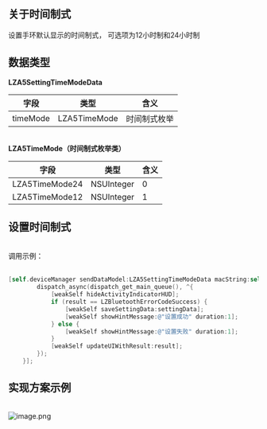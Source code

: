 <a name="RLTVl"></a>
## 关于时间制式
设置手环默认显示的时间制式， 可选项为12小时制和24小时制
<a name="D2WIh"></a>
## 数据类型


**LZA5SettingTimeModeData**

| 字段 | 类型 | 含义 |
| --- | --- | --- |
| timeMode | LZA5TimeMode | 时间制式枚举 |


<br />**LZA5TimeMode（时间制式枚举类）**<br />


| 字段 | 类型 | 含义 |
| --- | --- | --- |
| LZA5TimeMode24 | NSUInteger | 0 |
| LZA5TimeMode12 | NSUInteger | 1 |



<a name="NCJAa"></a>
## 设置时间制式

<br />调用示例：<br />
<br />

```objectivec
[self.deviceManager sendDataModel:LZA5SettingTimeModeData macString:self.device.mac completion:^(LZBluetoothErrorCode result, id resp) {
        dispatch_async(dispatch_get_main_queue(), ^{
            [weakSelf hideActivityIndicatorHUD];
            if (result == LZBluetoothErrorCodeSuccess) {
                [weakSelf saveSettingData:settingData];
                [weakSelf showHintMessage:@"设置成功" duration:1];
            } else {
                [weakSelf showHintMessage:@"设置失败" duration:1];
            }
            [weakSelf updateUIWithResult:result];
        });
    }];
```


<a name="JXEgJ"></a>
## 实现方案示例

<br />![image.png](https://cdn.nlark.com/yuque/0/2021/png/265997/1616674942177-859d135b-46e5-4fd8-b5a9-1a2dd5678d3c.png#align=left&display=inline&height=313&margin=%5Bobject%20Object%5D&name=image.png&originHeight=313&originWidth=867&size=25719&status=done&style=none&width=867)

